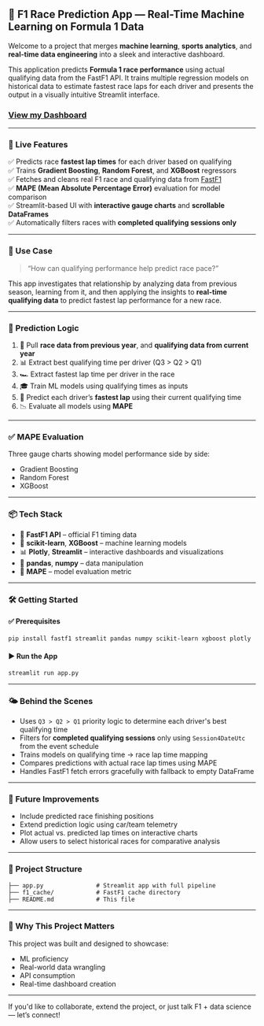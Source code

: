 ## 🏁 F1 Race Prediction App — Real-Time Machine Learning on Formula 1 Data

Welcome to a project that merges **machine learning**, **sports analytics**, and **real-time data engineering** into a sleek and interactive dashboard.

This application predicts **Formula 1 race performance** using actual qualifying data from the FastF1 API. It trains multiple regression models on historical data to estimate fastest race laps for each driver and presents the output in a visually intuitive Streamlit interface.

### [View my Dashboard](https://kn-f1-dashboard.streamlit.app/)

---

### 🚀 Live Features

✅ Predicts race **fastest lap times** for each driver based on qualifying  
✅ Trains **Gradient Boosting**, **Random Forest**, and **XGBoost** regressors  
✅ Fetches and cleans real F1 race and qualifying data from [FastF1](https://theoehrly.github.io/Fast-F1/)  
✅ **MAPE (Mean Absolute Percentage Error)** evaluation for model comparison  
✅ Streamlit-based UI with **interactive gauge charts** and **scrollable DataFrames**  
✅ Automatically filters races with **completed qualifying sessions only**

---

### 🎯 Use Case

> “How can qualifying performance help predict race pace?”

This app investigates that relationship by analyzing data from previous season, learning from it, and then applying the insights to **real-time qualifying data** to predict fastest lap performance for a new race.

---

### 🧠 Prediction Logic

1. 🔄 Pull **race data from previous year**, and **qualifying data from current year**
2. 📊 Extract best qualifying time per driver (Q3 > Q2 > Q1)
3. 🏎️ Extract fastest lap time per driver in the race
4. 🎓 Train ML models using qualifying times as inputs
5. 🔮 Predict each driver’s **fastest lap** using their current qualifying time
6. 📉 Evaluate all models using **MAPE**

---

### ✅ MAPE Evaluation

Three gauge charts showing model performance side by side:

- Gradient Boosting
- Random Forest
- XGBoost

---

### 📦 Tech Stack

- 📡 **FastF1 API** – official F1 timing data
- 🧪 **scikit-learn**, **XGBoost** – machine learning models
- 📊 **Plotly**, **Streamlit** – interactive dashboards and visualizations
- 🧹 **pandas**, **numpy** – data manipulation
- 🧪 **MAPE** – model evaluation metric

---

### 🛠️ Getting Started

#### ✅ Prerequisites

```bash
pip install fastf1 streamlit pandas numpy scikit-learn xgboost plotly
```

#### ▶️ Run the App

```bash
streamlit run app.py
```

---

### 🌤️ Behind the Scenes

- Uses `Q3 > Q2 > Q1` priority logic to determine each driver's best qualifying time  
- Filters for **completed qualifying sessions** only using `Session4DateUtc` from the event schedule  
- Trains models on qualifying time → race lap time mapping  
- Compares predictions with actual race lap times using MAPE  
- Handles FastF1 fetch errors gracefully with fallback to empty DataFrame

---

### 🎯 Future Improvements

- Include predicted race finishing positions  
- Extend prediction logic using car/team telemetry  
- Plot actual vs. predicted lap times on interactive charts  
- Allow users to select historical races for comparative analysis  

---

### 📂 Project Structure

```
├── app.py               # Streamlit app with full pipeline
├── f1_cache/            # FastF1 cache directory
├── README.md            # This file
```

---

### 💼 Why This Project Matters

This project was built and designed to showcase:

- ML proficiency  
- Real-world data wrangling  
- API consumption  
- Real-time dashboard creation

---

If you'd like to collaborate, extend the project, or just talk F1 + data science — let’s connect!

